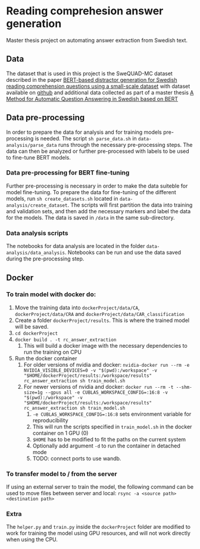 # Reading comprehesion answer generation
Master thesis project on automating answer extraction from Swedish text.

## Data
The dataset that is used in this project is the SweQUAD-MC dataset described in the paper [BERT-based distractor generation for Swedish reading comprehension questions using a small-scale dataset](https://arxiv.org/abs/2108.03973) with dataset available on [github](https://github.com/dkalpakchi/SweQUAD-MC) and additional data collected as part of a master thesis [A Method for Automatic Question Answering in Swedish based on BERT](http://urn.kb.se/resolve?urn=urn:nbn:se:kth:diva-286001)

## Data pre-processing
In order to prepare the data for analysis and for training models pre-processing is needed.
The script `sh parse_data.sh` in `data-analysis/parse_data` runs through the necessary pre-processing steps. The data can then be analyzed or further pre-processed with labels to be used to fine-tune BERT models.  

### Data pre-processing for BERT fine-tuning
Further pre-processing is necessary in order to make the data suiteble for model fine-tuning. To prepare the data for fine-tuning of the different models, run `sh create_datasets.sh` located in `data-analysis/create_dataset`. The scripts will first partition the data into training and validation sets, and then add the necessary markers and label the data for the models. The data is saved in `/data` in the same sub-directory.

### Data analysis scripts
The notebooks for data analysis are located in the folder `data-analysis/data_analysis`. Notebooks can be run and use the data saved during the pre-processing step.

## Docker
### To train model with docker do:

1. Move the training data into `dockerProject/data/CA`, `dockerProject/data/CRA` and `dockerProject/data/CAR_classification`
1. Create a folder `dockerProject/results`. This is where the trained model will be saved.
1. `cd dockerProject`
1. `docker build . -t rc_answer_extraction`
    1. This will build a docker image with the necessary dependencies to run the training on CPU
1. Run the docker container
    1. For older versions of nvidia and docker: `nvidia-docker run --rm -e NVIDIA_VISIBLE_DEVICES=0 -v "$(pwd):/workspace" -v "$HOME/dockerProject/results:/workspace/results" rc_answer_extraction sh train_model.sh`
    1. For newer versions of nvidia and docker: `docker run --rm -t --shm-size=1g --gpus all -e CUBLAS_WORKSPACE_CONFIG=:16:8 -v "$(pwd):/workspace" -v "$HOME/dockerProject/results:/workspace/results" rc_answer_extraction sh train_model.sh`
        1. `-e CUBLAS_WORKSPACE_CONFIG=:16:8` sets environment variable for reproducibility
        1. This will run the scripts specified in `train_model.sh` in the docker container on 1 GPU (0)
        1. `$HOME` has to be modified to fit the paths on the current system
        1. Optionally add argument `-d` to run the container in detached mode
        1. TODO: connect ports to use wandb.


### To transfer model to / from the server
If using an external server to train the model, the following command can be used to move files between server and local: `rsync -a <source path> <destination path>`

### Extra
The `helper.py` and `train.py` inside the `dockerProject` folder are modified to work for training the model using GPU resources, and will not work directly when using the CPU.

